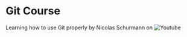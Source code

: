 # Git Course
Learning how to use Git properly by Nicolas Schurmann on ![Youtube](https://www.youtube.com/watch?v=VdGzPZ31ts8)
